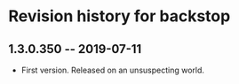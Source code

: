 # Revision history for backstop

## 1.3.0.350 -- 2019-07-11

* First version. Released on an unsuspecting world.
